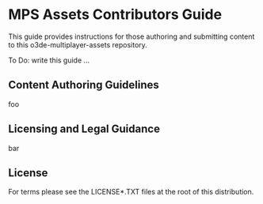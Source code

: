 # MPS Assets Contributors Guide

This guide provides instructions for those authoring and submitting content to this o3de-multiplayer-assets repository.

To Do: write this guide ...

## Content Authoring Guidelines

foo

## Licensing and Legal Guidance

bar

## License

For terms please see the LICENSE*.TXT files at the root of this distribution.
